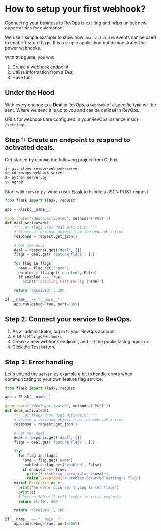 # How to setup your first webhook?
Connecting your business to RevOps is exciting and helps unlock new opportunities for automation.

We use a simple example to show how `deal-activated` events can be used to enable feature flags. It is a simple application but demonstrates the power webhooks.

With this guide, you will:

1. Create a webhook endpoint.
2. Utilize information from a Deal.
3. Have fun!

## Under the Hood

With every change to a **Deal** in RevOps, a `webhook` of a specific type will be sent. Where we send it is up to you and can be defined in RevOps.

URLs for webhooks are configured in your RevOps instance inside `/settings`.

## Step 1: Create an endpoint to respond to activated deals.

Get started by cloning the following project from Github.
```bash
$> git clone revops-webhook-server
$> cd revops-webhook-server
$> python server.py
$> ngrok
```

Start with `server.py`, which uses [Flask](http://flask.pocoo.org/)   to handle a JSON POST request.

```python
from flask import Flask, request

app = Flask(__name__)

@app.route("/deals/activated", methods=['POST'])
def deal_activated():
    """ Get flags from deal activation """
    # Create a response object from the webhook's json
    response = request.get_json()

    # Get the deal
    deal = response.get('deal', {})
    flags = deal.get('feature_flags', [])

    for flag in flags:
      name = flag.get('name')
      enabled = flag.get('enabled', False)
      if enabled === True:
        print(f"Enabling FeatureFlag {name}")

    return 'received!', 200

if __name__ == "__main__":
    app.run(debug=True, port=3005)
```


## Step 2: Connect your service to RevOps.

1. As an administrator, log in to your RevOps account.
2. Visit `/settings/webhooks`
3. Create a new webhook endpoint, and set the public facing ngrok url.
4. Click the Test button.

## Step 3: Error handling

Let's extend the `server.py` example a bit to handle errors when communicating to your own feature flag service.

```python
from flask import Flask, request

app = Flask(__name__)

@app.route("/deals/activated", methods=['POST'])
def deal_activated():
    """ Get flags from deal activation """
    # Create a response object from the webhook's json
    response = request.get_json()

    # Get the deal
    deal = response.get('deal', {})
    flags = deal.get('feature_flags', [])

    try:
      for flag in flags:
        name = flag.get('name')
        enabled = flag.get('enabled', False)
        if enabled === True:
          print(f"Enabling FeatureFlag {name}")
          raise Exception("A problem occurred setting a flag")
    except Exception as e:
      print('An error occurred trying to set flags')
      print(e)
      # Return 500 will tell RevOps to retry requests
      return str(e), 500

    return 'received!', 200

if __name__ == "__main__":
    app.run(debug=True, port=3005)
```
